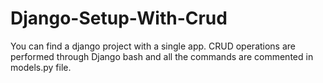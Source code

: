 # Django-Setup-With-Crud
You can find a django project with a single app. CRUD operations are performed through Django bash and all the commands are commented in models.py file.
